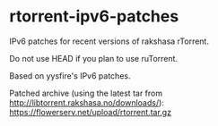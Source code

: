 rtorrent-ipv6-patches
=====================

IPv6 patches for recent versions of rakshasa rTorrent.

Do not use HEAD if you plan to use ruTorrent.

Based on yysfire's IPv6 patches.

Patched archive (using the latest tar from http://libtorrent.rakshasa.no/downloads/): https://flowerserv.net/upload/rtorrent.tar.gz
